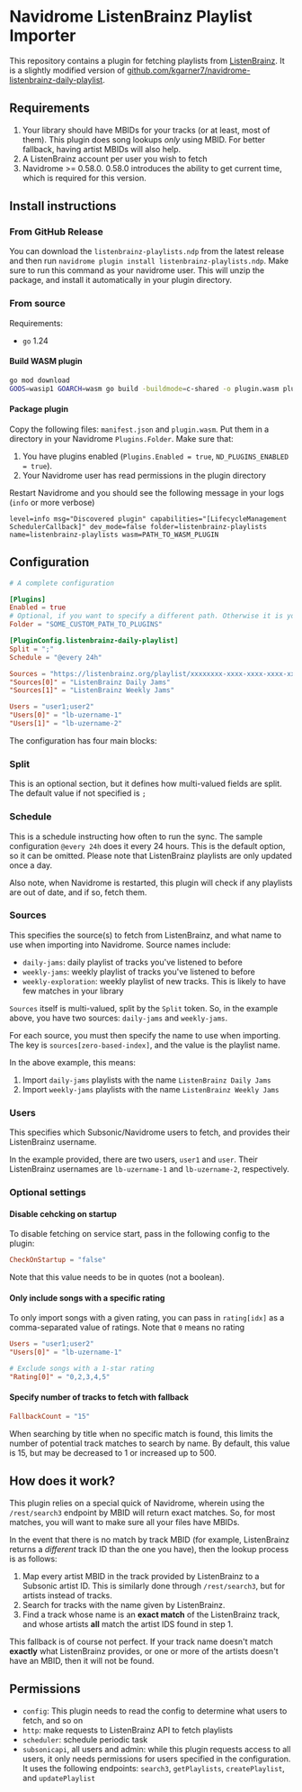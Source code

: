 # Navidrome ListenBrainz Playlist Importer

This repository contains a plugin for fetching playlists from [ListenBrainz](https://listenbrainz.org/). It is a slightly modified version of [github.com/kgarner7/navidrome-listenbrainz-daily-playlist](https://github.com/kgarner7/navidrome-listenbrainz-daily-playlist).

## Requirements
1. Your library should have MBIDs for your tracks (or at least, most of them). This plugin does song lookups _only_ using MBID. For better fallback, having artist MBIDs will also help.
2. A ListenBrainz account per user you wish to fetch
3. Navidrome >= 0.58.0. 0.58.0 introduces the ability to get current time, which is required for this version.

## Install instructions

### From GitHub Release

You can download the `listenbrainz-playlists.ndp` from the latest release and then run `navidrome plugin install listenbrainz-playlists.ndp`.
Make sure to run this command as your navidrome user.
This will unzip the package, and install it automatically in your plugin directory.

### From source

Requirements:
- `go` 1.24

#### Build WASM plugin

```bash
go mod download
GOOS=wasip1 GOARCH=wasm go build -buildmode=c-shared -o plugin.wasm plugin.go
```

#### Package plugin

Copy the following files: `manifest.json` and `plugin.wasm`. 
Put them in a directory in your Navidrome `Plugins.Folder`.
Make sure that:
1. You have plugins enabled (`Plugins.Enabled = true`, `ND_PLUGINS_ENABLED = true`).
2. Your Navidrome user has read permissions in the plugin directory

Restart Navidrome and you should see the following message in your logs (`info` or more verbose)

```
level=info msg="Discovered plugin" capabilities="[LifecycleManagement SchedulerCallback]" dev_mode=false folder=listenbrainz-playlists name=listenbrainz-playlists wasm=PATH_TO_WASM_PLUGIN
```

## Configuration

```toml
# A complete configuration

[Plugins]
Enabled = true
# Optional, if you want to specify a different path. Otherwise it is your data directory / plugins
Folder = "SOME_CUSTOM_PATH_TO_PLUGINS"

[PluginConfig.listenbrainz-daily-playlist]
Split = ";"
Schedule = "@every 24h"

Sources = "https://listenbrainz.org/playlist/xxxxxxxx-xxxx-xxxx-xxxx-xxxxxxxxxx;https://listenbrainz.org/playlist/xxxxxxxx-xxxx-xxxx-xxxx-xxxxxxxxxx"
"Sources[0]" = "ListenBrainz Daily Jams"
"Sources[1]" = "ListenBrainz Weekly Jams"

Users = "user1;user2"
"Users[0]" = "lb-uzername-1"
"Users[1]" = "lb-uzername-2"
```

The configuration has four main blocks:

### Split
This is an optional section, but it defines how multi-valued fields are split.
The default value if not specified is `;`

### Schedule
This is a schedule instructing how often to run the sync.
The sample configuration `@every 24h` does it every 24 hours.
This is the default option, so it can be omitted.
Please note that ListenBrainz playlists are only updated once a day.

Also note, when Navidrome is restarted, this plugin will check if any playlists are out of date, and if so, fetch them.

### Sources
This specifies the source(s) to fetch from ListenBrainz, and what name to use when importing into Navidrome.
Source names include:

- `daily-jams`: daily playlist of tracks you've listened to before
- `weekly-jams`: weekly playlist of tracks you've listened to before
- `weekly-exploration`: weekly playlist of new tracks. This is likely to have few matches in your library

`Sources` itself is multi-valued, split by the `Split` token.
So, in the example above, you have two sources: `daily-jams` and `weekly-jams`.

For each source, you must then specify the name to use when importing.
The key is `sources[zero-based-index]`, and the value is the playlist name.

In the above example, this means:
1. Import `daily-jams` playlists with the name `ListenBrainz Daily Jams`
2. Import `weekly-jams` playlists with the name `ListenBrainz Weekly Jams`

### Users
This specifies which Subsonic/Navidrome users to fetch, and provides their ListenBrainz username.

In the example provided, there are two users, `user1` and `user`. 
Their ListenBrainz usernames are `lb-uzername-1` and `lb-uzername-2`, respectively.

### Optional settings

#### Disable cehcking on startup
To disable fetching on service start, pass in the following config to the plugin:

```toml
CheckOnStartup = "false"
```

Note that this value needs to be in quotes (not a boolean).


#### Only include songs with a specific rating
To only import songs with a given rating, you can pass in `rating[idx]` as a comma-separated value of ratings.
Note that `0` means no rating

```toml
Users = "user1;user2"
"Users[0]" = "lb-uzername-1"

# Exclude songs with a 1-star rating
"Rating[0]" = "0,2,3,4,5"
```

#### Specify number of tracks to fetch with fallback
```toml
FallbackCount = "15"
```

When searching by title when no specific match is found, this limits the number of potential track matches to search by name.
By default, this value is 15, but may be decreased to 1 or increased up to 500.


## How does it work?
This plugin relies on a special quick of Navidrome, wherein using the `/rest/search3` endpoint by MBID will return exact matches.
So, for most matches, you will want to make sure all your files have MBIDs.

In the event that there is no match by track MBID (for example, ListenBrainz returns a _different_ track ID than the one you have), then the lookup process is as follows:
1. Map every artist MBID in the track provided by ListenBrainz to a Subsonic artist ID. This is similarly done through `/rest/search3`, but for artists instead of tracks.
2. Search for tracks with the name given by ListenBrainz.
3. Find a track whose name is an **exact match** of the ListenBrainz track, and whose artists **all** match the artist IDS found in step 1.

This fallback is of course not perfect.
If your track name doesn't match **exactly** what ListenBrainz provides, or one or more of the artists doesn't have an MBID, then it will not be found.


## Permissions
- `config`: This plugin needs to read the config to determine what users to fetch, and so on
- `http`: make requests to ListenBrainz API to fetch playlists
- `scheduler`: schedule periodic task
- `subsonicapi`, all users and admin: while this plugin requests access to all users, it only needs permissions for users specified in the configuration. It uses the following endpoints: `search3`, `getPlaylists`, `createPlaylist`, and `updatePlaylist`
